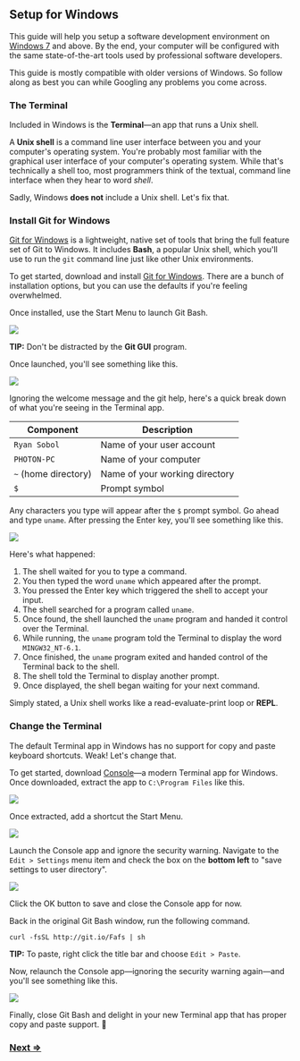 Setup for Windows
-----------------

This guide will help you setup a software development environment on [Windows 7](http://windows.microsoft.com/en-us/windows/home) and above. By the end, your computer will be configured with the same state-of-the-art tools used by professional software developers.

This guide is mostly compatible with older versions of Windows. So follow along as best you can while Googling any problems you come across.


### The Terminal

Included in Windows is the **Terminal**—an app that runs a Unix shell.

A **Unix shell** is a command line user interface between you and your computer's operating system. You're probably most familiar with the graphical user interface of your computer's operating system. While that's technically a shell too, most programmers think of the textual, command line interface when they hear to word _shell_.

Sadly, Windows **does not** include a Unix shell. Let's fix that.


### Install Git for Windows

[Git for Windows](http://msysgit.github.io/) is a lightweight, native set of tools that bring the full feature set of Git to Windows. It includes **Bash**, a popular Unix shell, which you'll use to run the `git` command line just like other Unix environments.

To get started, download and install [Git for Windows](http://msysgit.github.io/). There are a bunch of installation options, but you can use the defaults if you're feeling overwhelmed.

Once installed, use the Start Menu to launch Git Bash.

![](https://i.imgur.com/9CKUGs5.png)

**TIP:** Don't be distracted by the **Git GUI** program.

Once launched, you'll see something like this.

![](https://i.imgur.com/hyjvQkW.png)

Ignoring the welcome message and the git help, here's a quick break down of what you're seeing in the Terminal app.

| Component             | Description                            |
| --------------------- | -------------------------------------- |
| `Ryan Sobol`          | Name of your user account              |
| `PHOTON-PC`           | Name of your computer                  |
| `~` (home directory)  | Name of your working directory         |
| `$`                   | Prompt symbol                          |

Any characters you type will appear after the `$` prompt symbol. Go ahead and type `uname`. After pressing the Enter key, you'll see something like this.

![](https://imgur.com/muRRwcK.png)

Here's what happened:

1. The shell waited for you to type a command.
1. You then typed the word `uname` which appeared after the prompt.
1. You pressed the Enter key which triggered the shell to accept your input.
1. The shell searched for a program called `uname`.
1. Once found, the shell launched the `uname` program and handed it control over the Terminal.
1. While running, the `uname` program told the Terminal to display the word `MINGW32_NT-6.1`.
1. Once finished, the `uname` program exited and handed control of the Terminal back to the shell.
1. The shell told the Terminal to display another prompt.
1. Once displayed, the shell began waiting for your next command.

Simply stated, a Unix shell works like a read-evaluate-print loop or **REPL**.


### Change the Terminal

The default Terminal app in Windows has no support for copy and paste keyboard shortcuts. Weak! Let's change that.

To get started, download [Console](http://sourceforge.net/projects/console/)—a modern Terminal app for Windows. Once downloaded, extract the app to `C:\Program Files` like this.

![](https://i.imgur.com/YQwoRp5.png)

Once extracted, add a shortcut the Start Menu.

![](https://i.imgur.com/KzFbpDI.png)

Launch the Console app and ignore the security warning. Navigate to the `Edit > Settings` menu item and check the box on the **bottom left** to "save settings to user directory".

![](https://i.imgur.com/bk1epeX.png)

Click the OK button to save and close the Console app for now.

Back in the original Git Bash window, run the following command.

```
curl -fsSL http://git.io/Fafs | sh
```

**TIP:** To paste, right click the title bar and choose `Edit > Paste`.

Now, relaunch the Console app—ignoring the security warning again—and you'll see something like this.

![](https://i.imgur.com/Ip6ulxi.png)

Finally, close Git Bash and delight in your new Terminal app that has proper copy and paste support. :tada:


### [Next ⇒](2_sublime_text.md)
